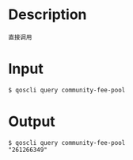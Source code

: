 # Description
```
直接调用
```
# Input
```
$ qoscli query community-fee-pool
```
# Output
```
$ qoscli query community-fee-pool
"261266349"
```